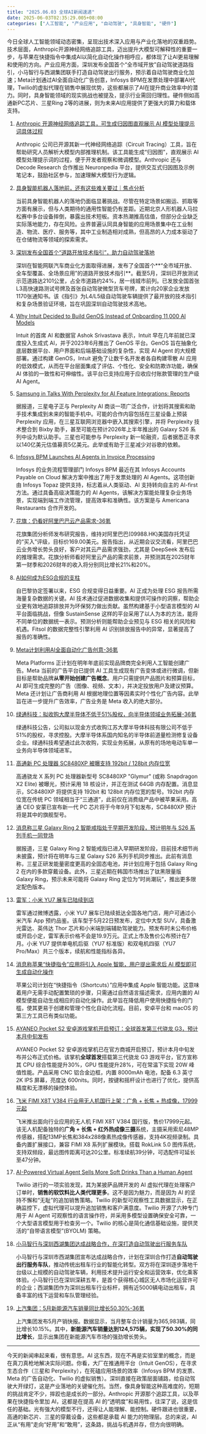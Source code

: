 ```yaml
---
title: "2025.06.03 全球AI新闻速递"
date: 2025-06-03T02:35:29.005+08:00
categories: ["人工智能", "产业应用", "自动驾驶", "具身智能", "硬件"]
---
```


今日全球人工智能领域动态密集，呈现出技术深入应用与产业化落地的双重趋势。技术层面，Anthropic开源神经网络追踪工具，迈出提升大模型可解释性的重要一步，与苹果在快捷指令中集成AI以简化自动化操作相呼应，都体现了让AI更易理解和使用的方向。产业应用方面，深圳发布全国首个“全市域开放”自动驾驶道路指引，小马智行与西湖集团联手打造自动驾驶出行服务，预示着自动驾驶商业化加速；Meta计划通过AI全面自动化广告创意，Infosys BPM在发票处理中部署AI代理，Twilio的虚拟代理在销售中展现优势，这些都展示了AI在提升商业效率中的潜力。同时，具身智能领域的现实挑战也被提及，提示行业需回归理性。硬件侧如高通新PC芯片、三星Ring 2等的进展，则为未来AI应用提供了更强大的算力和载体支持。

1.  [Anthropic 开源神经网络追踪工具，可生成归因图直观展示 AI 模型处理提示词具体过程](https://www.ithome.com/0/857/820.htm)

    Anthropic 公司已开源其新一代神经网络追踪（Circuit Tracing）工具，旨在帮助研究人员解析大模型内部推理机制。该工具能生成“归因图”，直观展示 AI 模型处理提示词的过程，便于开发者观察和微调模型。Anthropic 还与 Decode Research 合作推出 Neuronpedia 平台，提供交互式归因图及示例笔记本，鼓励社区参与，加速理解大模型行为逻辑。

2.  [具身智能机器人落地前，还有这些难关要过｜焦点分析](https://36kr.com/p/3314870949930760?f=rss)

    当前具身智能机器人的落地仍面临显著挑战。尽管在特定场景如搬运、抓取等方面有展示，但与人类期待的通用性智能仍有差距。近期北京人形机器人马拉松赛中多台设备摔倒，暴露出技术短板。资本热潮推高估值，但部分企业缺乏实际落地能力，存在风险。业界普遍认同具身智能的应用场景集中在工业制造、物流、医疗、服务等，其中工业制造相对成熟，但高昂的人力成本驱动了在仓储物流等领域的探索需求。

3.  [深圳发布全国首个“道路开放技术指引”，助力自动驾驶落地](https://www.ithome.com/0/857/795.htm)

    深圳在智能网联汽车商业化方面取得进展，发布了全国首个**“全市域开放、全车型覆盖、全场景应用”的道路开放技术指引**。截至5月，深圳已开放测试示范道路达2101公里，占全市道路约24%，居一线城市前列。已发放全国首张L3高快速路测试号牌及首张自动驾驶微型货车号牌，累计向20家企业发放1170张通知书。该《指引》为L4/L5级自动驾驶车辆提供了最开放的技术指引和复杂场景验证环境，旨在巩固深圳自动驾驶技术高地。

4.  [Why Intuit Decided to Build GenOS Instead of Onboarding 11,000 AI Models](https://analyticsindiamag.com/global-tech/why-intuit-decided-to-build-genos-instead-of-onboarding-11000-ai-models/)

    Intuit 的首席 AI 和数据官 Ashok Srivastava 表示，Intuit 早在几年前就已深度投入生成式 AI，并于2023年6月推出了 GenOS 平台。GenOS 旨在抽象化底层数据平台、用户界面和后端基础设施的复杂性，实现 AI Agent 的大规模部署。通过构建 GenOS，Intuit 避免了让数千名开发者各自构建零散 AI 应用的低效模式，从而在平台层面集成了评估、个性化、安全和防欺诈功能，确保 AI 体验的一致性和可伸缩性。该平台已支持应用于应收应付账款管理的生产级 AI Agent。

5.  [Samsung in Talks With Perplexity for AI Feature Integrations: Reports](https://analyticsindiamag.com/ai-news-updates/samsung-in-talks-with-perplexity-for-ai-feature-integrations-reports/)

    据报道，三星电子正与 Perplexity AI 商谈一项广泛合作，计划将其搜索和助手技术集成到未来的智能手机中。可能的合作内容包括在三星设备上预装 Perplexity 应用，在三星互联网浏览器中嵌入其搜索引擎，并将 Perplexity 技术整合到 Bixby 助手，甚至可能在预计2026年上半年推出的 Galaxy S26 系列中设为默认助手。三星也可能参与 Perplexity 新一轮融资，后者据悉正寻求以140亿美元估值募资5亿美元。此举或有助于三星减少对谷歌的依赖。

6.  [Infosys BPM Launches AI Agents in Invoice Processing](https://analyticsindiamag.com/ai-news-updates/infosys-bpm-launches-ai-agents-in-invoice-processing/)

    Infosys 的业务流程管理部门 Infosys BPM 最近在其 Infosys Accounts Payable on Cloud 解决方案中推出了用于发票处理的 AI Agents。这项创新由 Infosys Topaz 提供支持，标志着从人类驱动、AI 支持转向自主的 AI-first 方法。通过具备高级决策能力的 AI Agents，该解决方案能处理复杂业务场景，实现端到端工作流管理，提高效率和准确性。该方案是与 Americana Restaurants 合作开发的。

7.  [花旗：仍看好阿里巴巴云产品需求-36氪](https://36kr.com/newsflashes/3319119926536713?f=rss)

    花旗集团分析师发布研究报告，维持对阿里巴巴(09988.HK)美国存托凭证的“买入”评级，目标价169.00美元。报告指出，从近期会议交流看，阿里巴巴云业务增长势头良好，客户对其云产品需求强劲，尤其是 DeepSeek 发布后的推理需求。花旗分析师看好阿里云产品的需求前景，并预测其在2025财年第一财季和2026财年的收入将分别同比增长21%和20%。

8.  [AI如何成为ESG合规的支柱](https://analyticsindiamag.com/ai-features/how-ai-is-becoming-the-backbone-of-esg-compliance/)

    自巴黎协定签署以来，ESG 合规变得日益重要。AI 正成为处理 ESG 报告所需海量复杂数据的关键。AI 技术通过促进数据收集和提供可操作的洞察，帮助企业更有效地追踪排放并为环保努力做出贡献。虽然构建基于小型语言模型的 AI 平台面临挑战，但像 SustainSense 这样的平台采用了以人为本的方法，能将不同单位的数据统一表示。预测分析则能帮助企业预见与 ESG 相关的风险和机遇。Fitsol 的数据完整性引擎利用 AI 识别排放报告中的异常，显著提高了报告的准确性。

9.  [Meta计划利用AI全面自动化广告创意-36氪](https://36kr.com/newsflashes/3319159348849157?f=rss)

    Meta Platforms 正计划在明年年底前实现品牌商完全利用人工智能创建广告。Meta 当前的广告平台已提供 AI 工具生成现有广告变体或进行微调，但新目标是帮助品牌**从零开始创建广告概念**。用户只需提供产品图片和预算目标，AI 即可生成完整的广告（图像、视频、文本），并决定投放用户及建议预算。Meta 还计划让广告商利用 AI 根据地理位置等因素实时个性化广告内容。此举旨在进一步提升广告效率，广告业务是 Meta 收入的绝大部分。

10. [绿通科技：拟收购大摩半导体不低于51%股权，向半导体领域业务拓展-36氪](https://36kr.com/newsflashes/3319086941612293?f=rss)

    绿通科技公告，公司拟以现金方式收购江苏大摩半导体科技有限公司不低于51%的股权，寻求控股。大摩半导体系国内知名的半导体前道量检测修复设备企业。绿通科技希望通过此次收购，实现业务拓展，从原有的场地电动车单一业务向半导体领域进军。

11. [高通新 PC 处理器 SC8480XP 被曝支持 192bit / 128bit 内存位宽](https://www.ithome.com/0/857/840.htm)

    高通骁龙 X 系列 PC 处理器新型号 SC8480XP "Glymur" (或称 Snapdragon X2 Elite) 被曝光，预计采用 18 核设计，并正在测试 64GB 内存配置。消息显示，SC8480XP 将提供支持 192bit 和 128bit 内存位宽的型号。192bit 内存位宽在传统 PC 领域相当于“三通道”，此前仅在消费级产品中被苹果采用。高通 CEO 安蒙已宣布新一代 PC 芯片将于今年9月下旬发布，SC8480XP 预计将是其中的旗舰型号。

12. [消息称三星 Galaxy Ring 2 智能戒指处于早期开发阶段，预计明年与 S26 系列手机一同登场](https://www.ithome.com/0/857/831.htm)

    据报道，三星 Galaxy Ring 2 智能戒指已进入早期研发阶段，目前技术细节尚未披露，预计将在明年与三星 Galaxy S26 系列手机同步推出。此前有消息称，三星正研发能量密度更高的全固态电池，并计划应用于包括 Galaxy Ring 2 在内的多款穿戴设备。此外，三星近期在韩国市场推出了钛黑限量版 Galaxy Ring，预示未来可能将 Galaxy Ring 定位为“时尚潮玩”，推出更多限定配色版本。

13. [雷军：小米 YU7 展车已陆续到店](https://www.ithome.com/0/857/823.htm)

    雷军通过微博透露，小米 YU7 展车已陆续抵达全国各地门店，用户可通过小米汽车 App 预约品鉴。该车型于5月22日预发布，定位中大型 SUV，具备激光雷达、英伟达 Thor 芯片和小米端到端辅助驾驶能力。预发布时未公布价格或开启小定，雷军表示价格不会是19.9万元。正式上市及售价公布预计在7月。小米 YU7 提供单电机后驱（YU7 标准版）和双电机四驱（YU7 Pro/Max）共三个版本，续航和性能指标各异。

14. [消息称苹果“快捷指令”应用将引入 Apple 智能，用户提出需求后 AI 模型即可生成自动化操作](https://www.ithome.com/0/857/821.htm)

    苹果公司计划在“快捷指令（Shortcuts）”应用中集成 Apple 智能功能。这意味着用户无需手动配置繁琐的步骤，只需通过自然语言描述需求，应用内置的 AI 模型便能自动生成相应的自动化操作。此举旨在降低用户使用快捷指令的门槛，使其更易于创建和管理个性化自动化流程。目前，安卓平台和 macOS 的第三方工具已有类似功能。

15. [AYANEO Pocket S2 安卓游戏掌机开启预订：全球首发第三代骁龙 G3，预计本月中旬发布](https://www.ithome.com/0/857/804.htm)

    AYANEO Pocket S2 安卓游戏掌机已在官方商城开启预订，预计本月中旬发布并公布正式价格。该掌机**全球首发**搭载第三代骁龙 G3 游戏平台，官方宣称其 CPU 综合性能提升30%，GPU 性能提升28%，可在常温下实现 20W 峰值性能。产品采用 CNC 铝合金边框，内置 8000mAh 电池，配备 6.3 英寸 2K IPS 屏幕，亮度达 600nits。同时，按键和摇杆设计也进行了优化，提供高精度和无漂移的操控体验。

16. [飞米 FIMI X8T V384 行业用无人机国行上架：广角 + 长焦 + 热成像，17999 元起](https://www.ithome.com/0/857/796.htm)

    飞米推出面向行业应用的无人机 FIMI X8T V384 国行版，售价17999元起。该无人机配备独特的**广角 + 长焦 + 红外热成像三摄**系统，主摄采用索尼48MP传感器，搭配13MP长焦和384x288像素热成像传感器，支持4K视频录制。具备内置扩展接口，兼容 FIMI X8 系列扩展模块。搭载 RokLink 5.0 图传系统，支持双频段，最远图传距离可达20公里。标准续航39分钟，可选配件可延长至47分钟。

17. [AI-Powered Virtual Agent Sells More Soft Drinks Than a Human Agent](https://analyticsindiamag.com/ai-features/ai-powered-virtual-agent-sells-more-soft-drinks-than-a-human-agent/)

    Twilio 进行的一项实验发现，其为某披萨品牌开发的 AI 虚拟代理在处理客户订单时，**销售的软饮料比人类代理更多**。这不是因为魅力，而是因为 AI 的坚持不懈和“无耻”的追加销售策略。Twilio 的新型可观察性工具数据显示，在正确监控下，虚拟代理可以提升追加销售和客户满意度。Twilio 开源了六种专门用于 AI Agent 可观察性的语言操作符，并采用多模型设置确保安全可靠，一个大型语言模型用于检查另一个。Twilio 的核心是简化通信基础设施，提供灵活的“自带语言模型”(BYOLM) 策略。

18. [小马智行与深圳西湖集团达成战略合作，在深打造自动驾驶出行服务车队](https://www.ithome.com/0/857/810.htm)

    小马智行与深圳市西湖集团宣布达成战略合作，计划在深圳合作打造**自动驾驶出行服务车队**，推动传统出租车行业的智能化转型。双方将在深圳逐步落地千台级以上规模的自动驾驶车辆，利用技术提升运行安全和运营效率，优化乘客体验。小马智行已在深圳深耕五年，是首个获得核心城区无人市场化运营许可的企业；西湖集团作为深圳出租车行业标杆，拥有近5000辆电动出租车，具备丰富的线下运营和车队管理经验。

19. [上汽集团：5月新能源汽车销量同比增长50.30%-36氪](https://36kr.com/newsflashes/3319057580894465?f=rss)

    上汽集团发布5月产销快报。数据显示，当月整车合计销量为365,983辆，同比增长10.15%。其中，**新能源汽车销量达到124,575辆，实现了50.30%的同比增长**，显示出集团在新能源汽车市场的强劲增长势头。

---

今天的新闻串起来看，很有意思。AI 这东西，现在不再是实验室里的概念，而是在真刀真枪地解决实际问题。你看，大厂在推通用平台（Intuit GenOS），在寻求生态合作（三星和 Perplexity），在死磕应用场景的效率（Infosys BPM 的发票、Meta 的广告自动化、Twilio 的虚拟销售）。深圳直接在政策层面铺路，给自动驾驶大开绿灯，这是产业落地的关键催化剂。当然，像具身智能这种高难度的，短期的挑战肯定不少，摔跤也是成长的一部分。Anthropic 开源那个追踪工具，以及苹果在快捷指令里加 AI，这都是在提高 AI 的“透明度”和易用性，往深了说，这是信任的基础。光有强大的模型不行，还得让人能理解、能控制。硬件跟进也很重要，高通的新芯片、三星的穿戴设备，这些都是承载 AI 能力的物理层。总的来说，AI 正从“有用”走向“好用”和“敢用”，这条路，挑战与机遇并存，但方向很明确。
